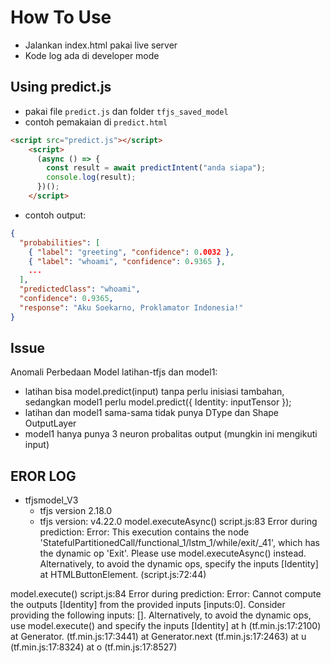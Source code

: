 # How To Use
- Jalankan index.html pakai live server
- Kode log ada di developer mode

## Using predict.js
- pakai file `predict.js` dan folder `tfjs_saved_model`
- contoh pemakaian di `predict.html`
```html
<script src="predict.js"></script>
    <script>
      (async () => {
        const result = await predictIntent("anda siapa");
        console.log(result);
      })();
    </script>
```
- contoh output:
```json
{
  "probabilities": [
    { "label": "greeting", "confidence": 0.0032 },
    { "label": "whoami", "confidence": 0.9365 },
    ...
  ],
  "predictedClass": "whoami",
  "confidence": 0.9365,
  "response": "Aku Soekarno, Proklamator Indonesia!"
}
```

## Issue
Anomali Perbedaan Model latihan-tfjs dan model1:
- latihan bisa model.predict(input) tanpa perlu inisiasi tambahan, sedangkan model1 perlu model.predict({ Identity: inputTensor });
- latihan dan model1 sama-sama tidak punya DType dan Shape OutputLayer
- model1 hanya punya 3 neuron probalitas output (mungkin ini mengikuti input)

## EROR LOG
- tfjsmodel_V3
    - tfjs version 2.18.0
    - tfjs version: v4.22.0
model.executeAsync()
script.js:83 Error during prediction: Error: This execution contains the node 'StatefulPartitionedCall/functional_1/lstm_1/while/exit/_41', which has the dynamic op 'Exit'. Please use model.executeAsync() instead. Alternatively, to avoid the dynamic ops, specify the inputs [Identity]
    at HTMLButtonElement.<anonymous> (script.js:72:44)

model.execute()
script.js:84 Error during prediction: Error: Cannot compute the outputs [Identity] from the provided inputs [inputs:0]. Consider providing the following inputs: []. Alternatively, to avoid the dynamic ops, use model.execute() and specify the inputs [Identity]
    at h (tf.min.js:17:2100)
    at Generator.<anonymous> (tf.min.js:17:3441)
    at Generator.next (tf.min.js:17:2463)
    at u (tf.min.js:17:8324)
    at o (tf.min.js:17:8527)
